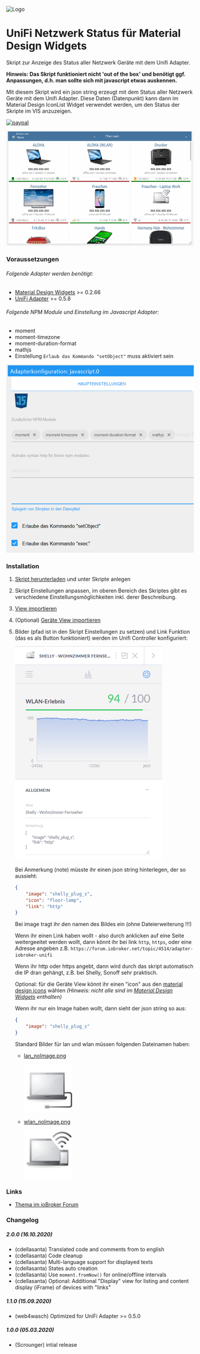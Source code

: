 ![Logo](../../admin/vis-materialdesign.png)
# UniFi Netzwerk Status für Material Design Widgets

Skript zur Anzeige des Status aller Netzwerk Geräte mit dem Unifi Adapter.

**Hinweis: Das Skript funktioniert nicht 'out of the box' und benötigt ggf. Anpassungen, d.h. man sollte sich mit javascript etwas auskennen.**

Mit diesem Skript wird ein json string erzeugt mit dem Status aller Netzwerk Geräte mit dem Unifi Adapter. Diese Daten (Datenpunkt) kann dann im Material Design IconList Widget verwendet werden, um den Status der Skripte im VIS anzuzeigen.

[![paypal](https://www.paypalobjects.com/en_US/i/btn/btn_donateCC_LG.gif)](https://www.paypal.com/cgi-bin/webscr?cmd=_s-xclick&hosted_button_id=VWAXSTS634G88&source=url)

![Tablet](img/preview.gif)

### Voraussetzungen

###### Folgende Adapter werden benötigt:
* [Material Design Widgets](https://github.com/Scrounger/ioBroker.vis-materialdesign) >= 0.2.66
* [UniFi Adapter](https://github.com/iobroker-community-adapters/ioBroker.unifi) >= 0.5.8

###### Folgende NPM Module und Einstellung im Javascript Adapter:
* moment
* moment-timezone
* moment-duration-format
* mathjs
* Einstellung `Erlaub das Kommando "setObject"` muss aktiviert sein

![Einstellung im Javascript Adapter](img/adapter_javascript.png)

### Installation

1. [Skript herunterladen](UnifiNetworkState.js) und unter Skripte anlegen
1. Skript Einstellungen anpassen, im oberen Bereich des Skriptes gibt es verschiedene Einstellungsmöglichkeiten inkl. derer Beschreibung.
1. [View importieren](UnifiNetworkStateView.json) 
1. (Optional) [Geräte View importieren](DevicesView.json)
1. Bilder (pfad ist in den Skript Einstellungen zu setzen) und Link Funktion (das es als Button funktioniert) werden im Unifi Controller konfiguriert:

    ![UniFi Device notes](img/unifi-note.png) 
  
    Bei Anmerkung (note) müsste ihr einen json string hinterlegen, der so aussieht:

    ```json
    {
        "image": "shelly_plug_s",
        "icon": "floor-lamp",   
        "link": "http"
    }
    ```

    Bei image tragt ihr den namen des Bildes ein (ohne Dateierweiterung !!!)
    
    Wenn ihr einen Link haben wollt - also durch anklicken auf eine Seite weitergeeitet werden wollt, dann könnt ihr bei link `http`, `https`, oder eine Adresse angeben z.B. `https://forum.iobroker.net/topic/4514/adapter-iobroker-unifi`
    
    Wenn ihr http oder https angebt, dann wird durch das skript automatisch die IP dran gehängt, z.B. bei Shelly, Sonoff sehr praktisch.
    
    Optional: für die Geräte View könnt ihr einen "icon" aus den [material design icons](https://materialdesignicons.com>) wählen _(Hinweis: nicht alle sind im [Material Design Widgets](https://github.com/Scrounger/ioBroker.vis-materialdesign) enthalten)_

    Wenn ihr nur ein Image haben wollt, dann sieht der json string so aus:
  
    ```json
    {
        "image": "shelly_plug_s"
    }
    ```

    Standard Bilder für lan und wlan müssen folgenden Dateinamen haben:

    - [lan_noImage.png](img/lan_noImage.png)

      ![lan_noImage.png](img/lan_noImage.png)

    - [wlan_noImage.png](img/wlan_noImage.png)

      ![wlan_noImage.png](img/wlan_noImage.png)


### Links
* [Thema im ioBroker Forum](https://forum.iobroker.net/topic/30875/material-design-widgets-unifi-netzwerk-status)

### Changelog

##### 2.0.0 (16.10.2020)
* (cdellasanta) Translated code and comments from to english
* (cdellasanta) Code cleanup
* (cdellasanta) Multi-language support for displayed texts
* (cdellasanta) States auto creation
* (cdellasanta) Use `moment.fromNow()` for online/offline intervals
* (cdellasanta) Optional: Additional "Display" view for listing and content display (iFrame) of devices with "links" 

##### 1.1.0 (15.09.2020)
* (web4wasch) Optimized for UniFi Adapter >= 0.5.0

##### 1.0.0 (05.03.2020)
* (Scrounger) intial release

